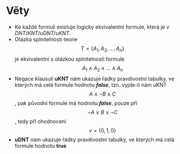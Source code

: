 # Věty

- Ke každé formuli existuje logicky ekvivalentní formule, která je v _DNT_/_KNT_/_uDNT_/_uKNT_.
- Otázka splnitelnosti teorie $$T = \{A_1 ,A_2 ,...,A_n\}$$ je ekvivalentní s otázkou splnitelnosti formule $$A_1 \land A_2 \land ... \land A_n$$
- Negace klausulí **uKNT** nám ukazuje řádky pravdivostní tabulky, ve kterých má celá formule hodnotu **_false_**, tzn. vyjde-li nám uKNT $$A \land \lnot B \land C$$, pak původní formule má hodnotu **_false_**, pouze při $$\lnot A \lor B \lor \lnot C$$, tedy při ohodnocení $$v = \{0, 1, 0\}$$
- **uDNT** nám ukazuje řádky pravdivostní tabulky, ve kterých má celá formule hodnotu **true**